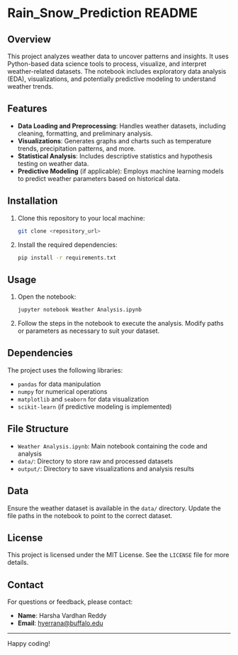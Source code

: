 # Rain_Snow_Prediction README

## Overview
This project analyzes weather data to uncover patterns and insights. It uses Python-based data science tools to process, visualize, and interpret weather-related datasets. The notebook includes exploratory data analysis (EDA), visualizations, and potentially predictive modeling to understand weather trends.

## Features
- **Data Loading and Preprocessing**: Handles weather datasets, including cleaning, formatting, and preliminary analysis.
- **Visualizations**: Generates graphs and charts such as temperature trends, precipitation patterns, and more.
- **Statistical Analysis**: Includes descriptive statistics and hypothesis testing on weather data.
- **Predictive Modeling** (if applicable): Employs machine learning models to predict weather parameters based on historical data.

## Installation
1. Clone this repository to your local machine:
   ```bash
   git clone <repository_url>
   ```
2. Install the required dependencies:
   ```bash
   pip install -r requirements.txt
   ```

## Usage
1. Open the notebook:
   ```bash
   jupyter notebook Weather Analysis.ipynb
   ```
2. Follow the steps in the notebook to execute the analysis. Modify paths or parameters as necessary to suit your dataset.

## Dependencies
The project uses the following libraries:
- `pandas` for data manipulation
- `numpy` for numerical operations
- `matplotlib` and `seaborn` for data visualization
- `scikit-learn` (if predictive modeling is implemented)

## File Structure
- `Weather Analysis.ipynb`: Main notebook containing the code and analysis
- `data/`: Directory to store raw and processed datasets
- `output/`: Directory to save visualizations and analysis results

## Data
Ensure the weather dataset is available in the `data/` directory. Update the file paths in the notebook to point to the correct dataset.



## License
This project is licensed under the MIT License. See the `LICENSE` file for more details.

## Contact
For questions or feedback, please contact:
- **Name**: Harsha Vardhan Reddy
- **Email**: hyerrana@buffalo.edu

---

Happy coding!

